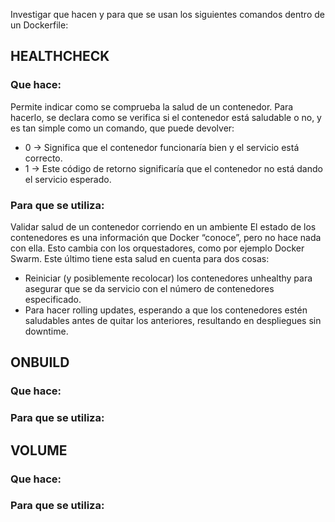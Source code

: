 
Investigar que hacen y para que se usan los siguientes comandos dentro de un Dockerfile:


## HEALTHCHECK
### Que hace:
Permite indicar como se comprueba la salud de un contenedor. Para hacerlo, se declara como se verifica si el contenedor está saludable o no, y es tan simple como un comando, que puede devolver:

* 0 → Significa que el contenedor funcionaría bien y el servicio está correcto.
* 1 → Este código de retorno significaría que el contenedor no está dando el servicio esperado.

### Para que se utiliza:
Validar salud de un contenedor corriendo en un ambiente
El estado de los contenedores es una información que Docker “conoce”, pero no hace nada con ella. Esto cambia con los orquestadores, como por ejemplo Docker Swarm. Este último tiene esta salud en cuenta para dos cosas:

* Reiniciar (y posiblemente recolocar) los contenedores unhealthy para asegurar que se da servicio con el número de contenedores especificado.
* Para hacer rolling updates, esperando a que los contenedores estén saludables antes de quitar los anteriores, resultando en despliegues sin downtime.


## ONBUILD
### Que hace:
### Para que se utiliza:



## VOLUME
### Que hace:
### Para que se utiliza:
